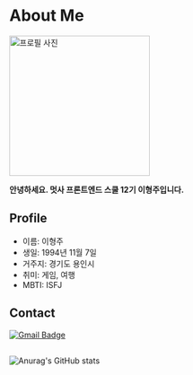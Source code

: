 # About Me

<img src="../homework/assets/md/profile.jpg" alt="프로필 사진" height="250"/>

**안녕하세요. 멋사 프론트엔드 스쿨 12기 이형주입니다.**

## Profile

- 이름: 이형주
- 생일: 1994년 11월 7일
- 거주지: 경기도 용인시
- 취미: 게임, 여행
- MBTI: ISFJ

## Contact

[![Gmail Badge](https://img.shields.io/badge/Gmail-d14836?style=round-square&logo=Gmail&logoColor=white&link=mailto:dlgudwn3739@gmail.com)](dlgudwn3739@gmail.com)

##

![Anurag's GitHub stats](https://github-readme-stats.vercel.app/api?username=dlgudwn94&show_icons=true&theme=radical)
